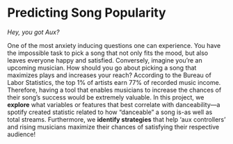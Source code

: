 # Predicting Song Popularity

*Hey, you got Aux?*

One of the most anxiety inducing questions one can experience. You have the impossible task to pick a song that not only fits the mood, but also leaves everyone
happy and satisfied. 
Conversely, imagine you’re an upcoming musician. How should you go about picking a song that maximizes plays and increases your reach? 
According to the Bureau of Labor Statistics, the top 1% of artists earn 77% of recorded music income. 
Therefore, having a tool that enables musicians to increase the chances of their song’s success would be extremely valuable. 
In this project, we **explore** what variables or features that best correlate with danceability—a spotify created statistic related to how “danceable” a song is-as well as 
total streams. Furthermore, we **identify strategies** that help ‘aux controllers’ and rising musicians maximize their chances of satisfying their respective audience!
